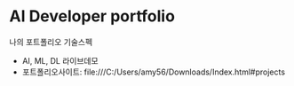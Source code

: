 # AI Developer portfolio
나의 포트폴리오
기술스펙
- AI, ML, DL
라이브데모 
- 포트폴리오사이트: file:///C:/Users/amy56/Downloads/Index.html#projects
